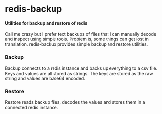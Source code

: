 # redis-backup

#### Utilities for backup and restore of redis

Call me crazy but I prefer text backups of files that I can manually decode and
inspect using simple tools. Problem is, some things can get lost in translation.
redis-backup provides simple backup and restore utilities.

### Backup

Backup connects to a redis instance and backs up everything to a csv file. Keys
and values are all stored as strings. The keys are stored as the raw string and
values are base64 encoded.

### Restore

Restore reads backup files, decodes the values and stores them in a connected
redis instance.
